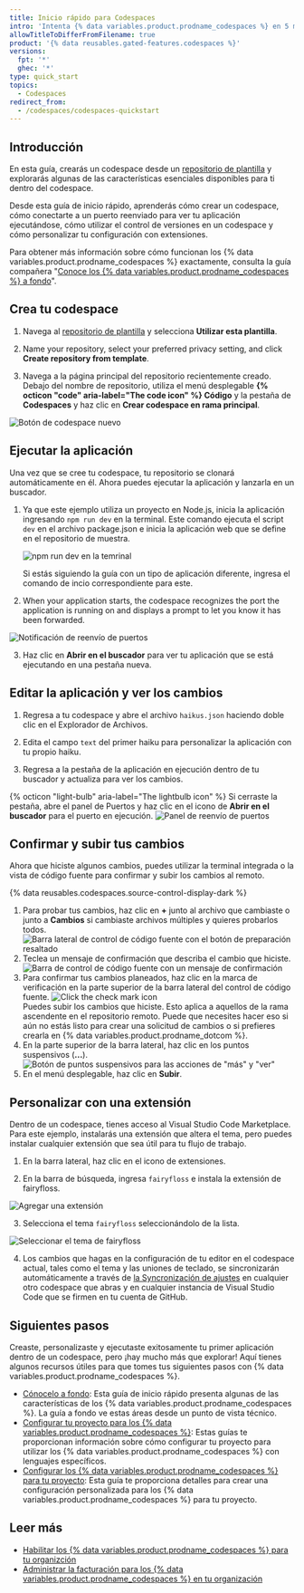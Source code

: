 ```yaml
---
title: Inicio rápido para Codespaces
intro: 'Intenta {% data variables.product.prodname_codespaces %} en 5 minutos.'
allowTitleToDifferFromFilename: true
product: '{% data reusables.gated-features.codespaces %}'
versions:
  fpt: '*'
  ghec: '*'
type: quick_start
topics:
  - Codespaces
redirect_from:
  - /codespaces/codespaces-quickstart
---
```


## Introducción

En esta guía, crearás un codespace desde un [repositorio de plantilla](https://github.com/2percentsilk/haikus-for-codespaces) y explorarás algunas de las características esenciales disponibles para ti dentro del codespace.

Desde esta guía de inicio rápido, aprenderás cómo crear un codespace, cómo conectarte a un puerto reenviado para ver tu aplicación ejecutándose, cómo utilizar el control de versiones en un codespace y cómo personalizar tu configuración con extensiones.

Para obtener más información sobre cómo funcionan los {% data variables.product.prodname_codespaces %} exactamente, consulta la guía compañera "[Conoce los {% data variables.product.prodname_codespaces %} a fondo](/codespaces/getting-started/deep-dive)".

## Crea tu codespace

1. Navega al [repositorio de plantilla](https://github.com/2percentsilk/haikus-for-codespaces) y selecciona **Utilizar esta plantilla**.

2. Name your repository, select your preferred privacy setting, and click **Create repository from template**.

3. Navega a la página principal del repositorio recientemente creado. Debajo del nombre de repositorio, utiliza el menú desplegable **{% octicon "code" aria-label="The code icon" %} Código** y la pestaña de **Codespaces** y haz clic en **Crear codespace en rama principal**.

  ![Botón de codespace nuevo](/assets/images/help/codespaces/new-codespace-button.png)

## Ejecutar la aplicación

Una vez que se cree tu codespace, tu repositorio se clonará automáticamente en él. Ahora puedes ejecutar la aplicación y lanzarla en un buscador.

1. Ya que este ejemplo utiliza un proyecto en Node.js, inicia la aplicación ingresando `npm run dev` en la terminal. Este comando ejecuta el script `dev` en el archivo package.json e inicia la aplicación web que se define en el repositorio de muestra.

   ![npm run dev en la temrinal](/assets/images/help/codespaces/codespaces-npm-run-dev.png)

    Si estás siguiendo la guía con un tipo de aplicación diferente, ingresa el comando de incio correspondiente para este.

2. When your application starts, the codespace recognizes the port the application is running on and displays a prompt to let you know it has been forwarded.

  ![Notificación de reenvío de puertos](/assets/images/help/codespaces/quickstart-port-toast.png)

3. Haz clic en **Abrir en el buscador** para ver tu aplicación que se está ejecutando en una pestaña nueva.

## Editar la aplicación y ver los cambios

1. Regresa a tu codespace y abre el archivo `haikus.json` haciendo doble clic en el Explorador de Archivos.

2. Edita el campo `text` del primer haiku para personalizar la aplicación con tu propio haiku.

3. Regresa a la pestaña de la aplicación en ejecución dentro de tu buscador y actualiza para ver los cambios.

  {% octicon "light-bulb" aria-label="The lightbulb icon" %} Si cerraste la pestaña, abre el panel de Puertos y haz clic en el icono de **Abrir en el buscador** para el puerto en ejecución.
  ![Panel de reenvío de puertos](/assets/images/help/codespaces/quickstart-forward-port.png)

## Confirmar y subir tus cambios

Ahora que hiciste algunos cambios, puedes utilizar la terminal integrada o la vista de código fuente para confirmar y subir los cambios al remoto.

{% data reusables.codespaces.source-control-display-dark %}
1. Para probar tus cambios, haz clic en **+** junto al archivo que cambiaste o junto a **Cambios** si cambiaste archivos múltiples y quieres probarlos todos. ![Barra lateral de control de código fuente con el botón de preparación resaltado](/assets/images/help/codespaces/codespaces-commit-stage.png)
1. Teclea un mensaje de confirmación que describa el cambio que hiciste. ![Barra de control de código fuente con un mensaje de confirmación](/assets/images/help/codespaces/codespaces-commit-commit-message.png)
1. Para confirmar tus cambios planeados, haz clic en la marca de verificación en la parte superior de la barra lateral del control de código fuente. ![Click the check mark icon](/assets/images/help/codespaces/codespaces-commit-checkmark-icon.png)  
   Puedes subir los cambios que hiciste. Esto aplica a aquellos de la rama ascendente en el repositorio remoto. Puede que necesites hacer eso si aún no estás listo para crear una solicitud de cambios o si prefieres crearla en {% data variables.product.prodname_dotcom %}.
1. En la parte superior de la barra lateral, haz clic en los puntos suspensivos (**...**). ![Botón de puntos suspensivos para las acciones de "más" y "ver"](/assets/images/help/codespaces/source-control-ellipsis-button-nochanges.png)
1. En el menú desplegable, haz clic en **Subir**.

## Personalizar con una extensión

Dentro de un codespace, tienes acceso al Visual Studio Code Marketplace. Para este ejemplo, instalarás una extensión que altera el tema, pero puedes instalar cualquier extensión que sea útil para tu flujo de trabajo.

1. En la barra lateral, haz clic en el icono de extensiones.

2.  En la barra de búsqueda, ingresa `fairyfloss` e instala la extensión de fairyfloss.

  ![Agregar una extensión](/assets/images/help/codespaces/add-extension.png)

3. Selecciona el tema `fairyfloss` seleccionándolo de la lista.

  ![Seleccionar el tema de fairyfloss](/assets/images/help/codespaces/fairyfloss.png)

4. Los cambios que hagas en la configuración de tu editor en el codespace actual, tales como el tema y las uniones de teclado, se sincronizarán automáticamente a través de [la Syncronización de ajustes](https://code.visualstudio.com/docs/editor/settings-sync) en cualquier otro codespace que abras y en cualquier instancia de Visual Studio Code que se firmen en tu cuenta de GitHub.

## Siguientes pasos

Creaste, personalizaste y ejecutaste exitosamente tu primer aplicación dentro de un codespace, pero ¡hay mucho más que explorar! Aquí tienes algunos recursos útiles para que tomes tus siguientes pasos con {% data variables.product.prodname_codespaces %}.
  - [Cónocelo a fondo](/codespaces/getting-started/deep-dive): Esta guía de inicio rápido presenta algunas de las características de los {% data variables.product.prodname_codespaces %}. La guía a fondo ve estas áreas desde un punto de vista técnico.
  - [Configurar tu proyecto para los {% data variables.product.prodname_codespaces %}](/codespaces/getting-started-with-codespaces): Estas guías te proporcionan información sobre cómo configurar tu proyecto para utilizar los {% data variables.product.prodname_codespaces %} con lenguajes específicos.
  - [Configurar los {% data variables.product.prodname_codespaces %} para tu proyecto](/codespaces/setting-up-your-codespace/configuring-codespaces-for-your-project): Esta guía te proporciona detalles para crear una configuración personalizada para los {% data variables.product.prodname_codespaces %} para tu proyecto.

## Leer más

- [Habilitar los {% data variables.product.prodname_codespaces %} para tu organizción](/codespaces/managing-codespaces-for-your-organization/enabling-codespaces-for-your-organization)
- [Administrar la facturación para los {% data variables.product.prodname_codespaces %} en tu organización](/codespaces/managing-codespaces-for-your-organization/managing-billing-for-codespaces-in-your-organization)
